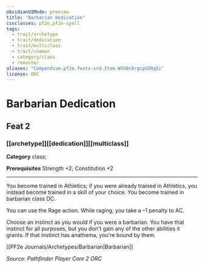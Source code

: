 ```yaml
---
obsidianUIMode: preview
title: "Barbarian Dedication"
cssclasses: pf2e,pf2e-spell
tags:
  - trait/archetype
  - trait/dedication
  - trait/multiclass
  - trait/common
  - category/class
  - remaster
aliases: "Compendium.pf2e.feats-srd.Item.WVU0c8rgcpGSRqSi"
license: ORC
---
```

# Barbarian Dedication
## Feat 2
### [[archetype]][[dedication]][[multiclass]]

**Category** class; 



**Prerequisites** Strength +2; Constitution +2
* * *
You become trained in Athletics; if you were already trained in Athletics, you instead become trained in a skill of your choice. You become trained in barbarian class DC.

You can use the Rage action. While raging, you take a –1 penalty to AC.

Choose an instinct as you would if you were a barbarian. You have that instinct for all purposes, but you don't gain any of the other abilities it grants. If that instinct has anathema, you're bound by them.

[[PF2e Journals/Archetypes/Barbarian|Barbarian]]

*Source: Pathfinder Player Core 2*
*ORC*